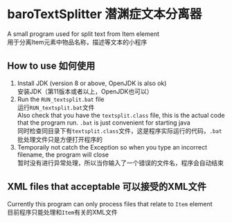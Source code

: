 # baroTextSplitter 潜渊症文本分离器
A small program used for split text from Item element  
用于分离Item元素中物品名称，描述等文本的小程序  
## How to use 如何使用  
1. Install JDK (version 8 or above, OpenJDK is also ok)  
   安装JDK（第11版本或者以上，OpenJDK也可以）  
2. Run the `RUN_textsplit.bat` file  
   运行`RUN_textsplit.bat`文件  
   Also check that you have the `textsplit.class` file, this is the actual code that the program run. `.bat` is just convenient for starting java  
   同时检查同目录下有`textsplit.class`文件，这是程序实际运行的代码，`.bat`批处理文件只是方便打开程序的  
3. Temporaily not catch the Exception so when you type an incorrect filename, the program will close  
   暂时没有进行异常处理，所以当你输入了一个错误的文件名，程序会自动结束
## XML files that acceptable 可以接受的XML文件  
Currently this program can only process files that relate to `Item` element  
目前程序只能处理和`Item`有关的XML文件